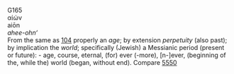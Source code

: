 G165  
αἰών  
aiōn  
*ahee-ohn‘*  
From the same as [104](g0104) properly an *age*; by extension
*perpetuity* (also past); by implication the *world*; specifically
(Jewish) a Messianic period (present or future): - age, course, eternal,
(for) ever (-more), \[n-\]ever, (beginning of the, while the) world
(began, without end). Compare [5550](g5550)  
